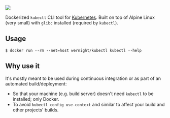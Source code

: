  [![](https://images.microbadger.com/badges/image/wernight/kubectl.svg)](http://microbadger.com/images/wernight/kubectl "Get your own image badge on microbadger.com")

Dockerized `kubectl` CLI tool for [Kubernetes](http://kubernetes.io/). Built on top of Alpine Linux (very small) with `glibc` installed (required by `kubectl`).

## Usage

    $ docker run --rm --net=host wernight/kubectl kubectl --help

## Why use it

It's mostly meant to be used during continuous integration or as part of an automated build/deployment:

  * So that your machine (e.g. build server) doesn't need `kubectl` to be installed; only Docker.
  * To avoid `kubectl config use-context` and similar to affect your build and other projects' builds.
